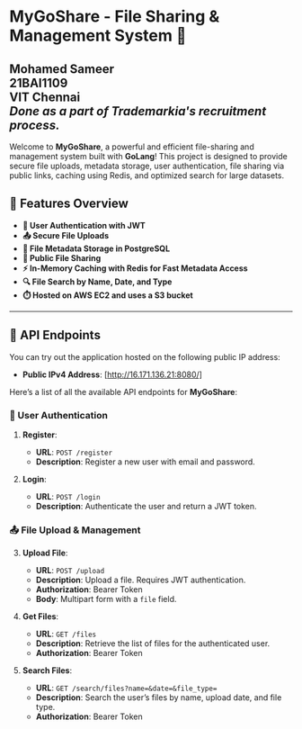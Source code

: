# MyGoShare - File Sharing & Management System 📂
**Mohamed Sameer**  
**21BAI1109**  
**VIT Chennai**  
*Done as a part of Trademarkia's recruitment process.*
---

Welcome to **MyGoShare**, a powerful and efficient file-sharing and management system built with **GoLang**! This project is designed to provide secure file uploads, metadata storage, user authentication, file sharing via public links, caching using Redis, and optimized search for large datasets.

## 🌟 Features Overview

- **🔐 User Authentication with JWT**
- **📤 Secure File Uploads**
- **📝 File Metadata Storage in PostgreSQL**
- **🔗 Public File Sharing**
- **⚡ In-Memory Caching with Redis for Fast Metadata Access**
- **🔍 File Search by Name, Date, and Type**
- **⏱️ Hosted on AWS EC2 and uses a S3 bucket**

---

## 📑 API Endpoints
You can try out the application hosted on the following public IP address:

- **Public IPv4 Address**: [http://16.171.136.21:8080/]

Here’s a list of all the available API endpoints for **MyGoShare**:

### 🔐 User Authentication
1. **Register**:  
   - **URL**: `POST /register`  
   - **Description**: Register a new user with email and password.

2. **Login**:  
   - **URL**: `POST /login`  
   - **Description**: Authenticate the user and return a JWT token.

### 📤 File Upload & Management
3. **Upload File**:  
   - **URL**: `POST /upload`  
   - **Description**: Upload a file. Requires JWT authentication.
   - **Authorization**: Bearer Token  
   - **Body**: Multipart form with a `file` field.

4. **Get Files**:  
   - **URL**: `GET /files`  
   - **Description**: Retrieve the list of files for the authenticated user.
   - **Authorization**: Bearer Token  

5. **Search Files**:  
   - **URL**: `GET /search/files?name=&date=&file_type=`  
   - **Description**: Search the user’s files by name, upload date, and file type.
   - **Authorization**: Bearer Token  

